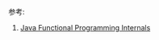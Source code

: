 
参考:
1. [Java Functional Programming Internals](https://github.com/CarpenterLee/JavaLambdaInternals)